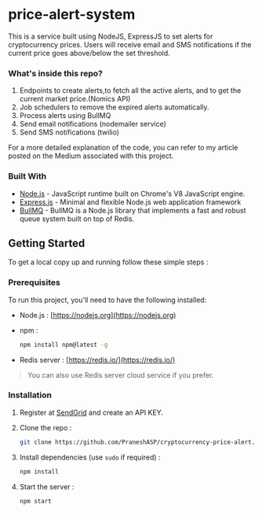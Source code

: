 # price-alert-system
This is a service built using NodeJS, ExpressJS to set alerts for cryptocurrency prices. Users will receive email and SMS notifications if the current price goes above/below the set threshold.
<!-- ABOUT THE PROJECT -->

### What's inside this repo?

1. Endpoints to create alerts,to fetch all the active alerts, and to get the current market price.(Nomics API)
2. Job schedulers to remove the expired alerts automatically.
3. Process alerts using BullMQ
4. Send email notifications (nodemailer service)
5. Send SMS notifications (twilio)

For a more detailed explanation of the code, you can refer to my article posted on the Medium associated with this project.

### Built With

- [Node.js]() - JavaScript runtime built on Chrome's V8 JavaScript engine.
- [Express.js]() - Minimal and flexible Node.js web application framework
- [BullMQ]() - BullMQ is a Node.js library that implements a fast and robust queue system built on top of Redis.

<!-- GETTING STARTED -->

## Getting Started

To get a local copy up and running follow these simple steps :

### Prerequisites

To run this project, you'll need to have the following installed:

- Node.js : [https://nodejs.org](https://nodejs.org)

- npm :
  ```sh
  npm install npm@latest -g
  ```
- Redis server : [https://redis.io/](https://redis.io/) <br>

> You can also use Redis server cloud service if you prefer.
> <br>

### Installation

1. Register at [SendGrid](https://sendgrid.com) and create an API KEY.

2. Clone the repo :
   ```sh
   git clone https://github.com/PraneshASP/cryptocurrency-price-alert.git
   ```
3. Install dependencies (use `sudo` if required) :

   ```sh
   npm install
   ```
4. Start the server :
   ```sh
   npm start
   ```
